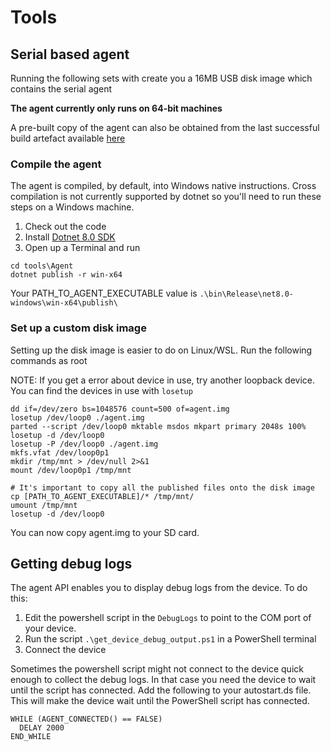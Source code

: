 # Tools

## Serial based agent

Running the following sets with create you a 16MB USB disk image which contains the serial agent

**The agent currently only runs on 64-bit machines**

A pre-built copy of the agent can also be obtained from the last successful build artefact available [here](https://github.com/i-am-shodan/USBArmyKnife/actions/workflows/dotnet.yml)

### Compile the agent

The agent is compiled, by default, into Windows native instructions. Cross compilation is not currently supported by dotnet so you'll need to run these steps on a Windows machine.

1. Check out the code
2. Install [Dotnet 8.0 SDK](https://dotnet.microsoft.com/en-us/download/dotnet/8.0)
3. Open up a Terminal and run


```
cd tools\Agent
dotnet publish -r win-x64
```
Your PATH_TO_AGENT_EXECUTABLE value is `.\bin\Release\net8.0-windows\win-x64\publish\`

### Set up a custom disk image

Setting up the disk image is easier to do on Linux/WSL. Run the following commands as root

NOTE: If you get a error about device in use, try another loopback device. You can find the devices in use with `losetup`

```
dd if=/dev/zero bs=1048576 count=500 of=agent.img
losetup /dev/loop0 ./agent.img
parted --script /dev/loop0 mktable msdos mkpart primary 2048s 100%
losetup -d /dev/loop0
losetup -P /dev/loop0 ./agent.img
mkfs.vfat /dev/loop0p1
mkdir /tmp/mnt > /dev/null 2>&1
mount /dev/loop0p1 /tmp/mnt

# It's important to copy all the published files onto the disk image
cp [PATH_TO_AGENT_EXECUTABLE]/* /tmp/mnt/
umount /tmp/mnt
losetup -d /dev/loop0
```

You can now copy agent.img to your SD card.

## Getting debug logs

The agent API enables you to display debug logs from the device. To do this:

1. Edit the powershell script in the `DebugLogs` to point to the COM port of your device. 
2. Run the script `.\get_device_debug_output.ps1` in a PowerShell terminal
3. Connect the device

Sometimes the powershell script might not connect to the device quick enough to collect the debug logs. In that case you need the device to wait until the script has connected. Add the following to your autostart.ds file. This will make the device wait until the PowerShell script has connected.
```
WHILE (AGENT_CONNECTED() == FALSE)
  DELAY 2000
END_WHILE
```
